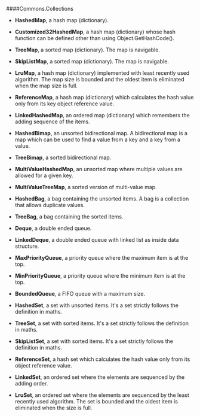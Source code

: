 ####Commons.Collections

  * __HashedMap__, a hash map (dictionary).
  
  * __Customized32HashedMap__, a hash map (dictionary) whose hash function can be defined other than using Object.GetHashCode().
  
  * __TreeMap__, a sorted map (dictionary). The map is navigable.
  
  * __SkipListMap__, a sorted map (dictionary). The map is navigable.
  
  * __LruMap__, a hash map (dictionary) implemented with least recently used algorithm. The map size is bounded and the oldest item is eliminated when the map size is full. 
  
  * __ReferenceMap__, a hash map (dictionary) which calculates the hash value only from its key object reference value.
  
  * __LinkedHashedMap__, an ordered map (dictionary) which remembers the adding sequence of the items.
  
  * __HashedBimap__, an unsorted bidirectional map. A bidirectional map is a map which can be used to find a value from a key and a key from a value.
  
  * __TreeBimap__, a sorted bidirectional map. 
  
  * __MultiValueHashedMap__, an unsorted map where multiple values are allowed for a given key.
  
  * __MultiValueTreeMap__, a sorted version of multi-value map.
  
  * __HashedBag__, a bag containing the unsorted items. A bag is a collection that allows duplicate values.
  
  * __TreeBag__, a bag containing the sorted items.
  
  * __Deque__, a double ended queue.

  * __LinkedDeque__, a double ended queue with linked list as inside data structure.
  
  * __MaxPriorityQueue__, a priority queue where the maximum item is at the top.
  
  * __MinPriorityQueue__, a priority queue where the minimum item is at the top.
  
  * __BoundedQueue__, a FIFO queue with a maximum size.
  
  * __HashedSet__, a set with unsorted items. It's a set strictly follows the definition in maths.
  
  * __TreeSet__, a set with sorted items. It's a set strictly follows the definition in maths.
  
  * __SkipListSet__, a set with sorted items. It's a set strictly follows the definition in maths.

  * __ReferenceSet__, a hash set which calculates the hash value only from its object reference value.
  
  * __LinkedSet__, an ordered set where the elements are sequenced by the adding order.

  * __LruSet__, an ordered set where the elements are sequenced by the least recently used algorithm. The set is bounded and the oldest item is eliminated when the size is full.

